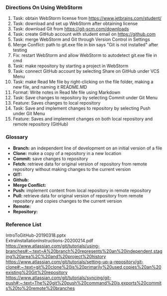 ### Directions On Using WebStorm
1. Task: obtain WebStorm license from https://www.jetbrains.com/student/
2. Task: download and set up WebStorm after obtaining license
3. Task: download Git from https://git-scm.com/downloads
4. Task: create GitHub account with student email on https://github.com
5. Task: merge WebStorm and Git through Version Control in Settings
6. Merge Conflict: path to git.exe file in bin says "Git is not installed" after testing
7. Fix: restart WebStorm and allow WebStorm to autodetect git.exe file in cmd
8. Task: make repository by starting a project in WebStorm
9. Task: connect GitHub account by selecting Share on GitHub under VCS Menu
10. Task: make Read Me file by right-clicking on the file folder, making a new file, and naming it README.MD
11. Format: Write notes in Read Me file using Markdown
12. Task: Save changes to repository by selecting Commit under Git Menu
13. Feature: Saves changes to local repository
14. Task: Save and implement changes to repository by selecting Push under Git Menu
15. Feature: Saves and implement changes on both local repository and remote repository (GitHub)

### Glossary
- **Branch:** an independent line of development on an initial version of a file
- **Clone:** make a copy of a repository in a new location
- **Commit:** save changes to repository
- **Fetch:** retrieve data for original version of repository from remote repository without making changes to the current version
- **GIT:**
- **Github:**
- **Merge Conflict:**
- **Push:** implement content from local repository in remote repository
- **Pull:** retrieve data for original version of repository from remote repository and copies changes to the current version
- **Remote:**
- **Repository:**

### Reference List
IntroToGitHub-20190318.pptx  
ExtraInstallationInstructions-20200214.pdf  
https://www.atlassian.com/git/tutorials/using-branches#:~:text=A%20branch%20represents%20an%20independent,staging%20area%2C%20and%20project%20history  
https://www.atlassian.com/git/tutorials/setting-up-a-repository/git-clone#:~:text=git%20clone%20is%20primarily%20used,copies%20an%20existing%20Git%20repository  
https://www.atlassian.com/git/tutorials/syncing/git-push#:~:text=The%20git%20push%20command%20is,exports%20commits%20to%20remote%20branches  
